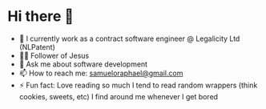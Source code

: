 # Hi there 👋

- 🔭 I currently work as a contract software engineer @ Legalicity Ltd (NLPatent)
- 🙏🏽 Follower of Jesus
- 💬 Ask me about software development
- 📫 How to reach me: <samueloraphael@gmail.com>
- ⚡ Fun fact: Love reading so much I tend to read random wrappers (think cookies, sweets, etc) I find around me whenever I get bored
